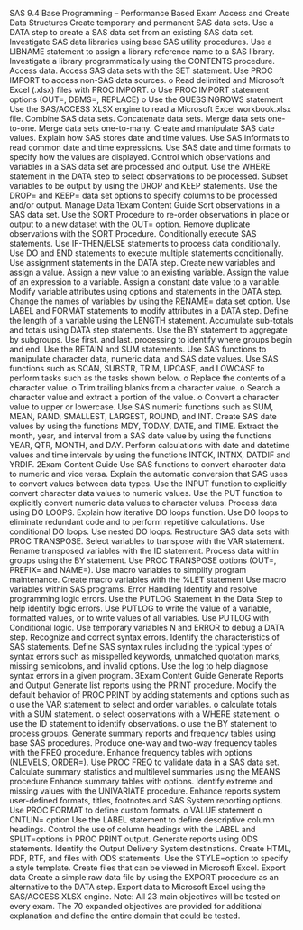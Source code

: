 SAS 9.4 Base Programming – Performance Based Exam
Access and Create Data Structures
Create temporary and permanent SAS data sets.
Use a DATA step to create a SAS data set from an existing SAS data set.
Investigate SAS data libraries using base SAS utility procedures.
Use a LIBNAME statement to assign a library reference name to a SAS library.
Investigate a library programmatically using the CONTENTS procedure.
Access data.
Access SAS data sets with the SET statement.
Use PROC IMPORT to access non-SAS data sources.
o Read delimited and Microsoft Excel (.xlsx) files with PROC IMPORT.
o Use PROC IMPORT statement options (OUT=, DBMS=, REPLACE)
o Use the GUESSINGROWS statement
Use the SAS/ACCESS XLSX engine to read a Microsoft Excel workbook.xlsx file.
Combine SAS data sets.
Concatenate data sets.
Merge data sets one-to-one.
Merge data sets one-to-many.
Create and manipulate SAS date values.
Explain how SAS stores date and time values.
Use SAS informats to read common date and time expressions.
Use SAS date and time formats to specify how the values are displayed.
Control which observations and variables in a SAS data set are processed and
output.
Use the WHERE statement in the DATA step to select observations to be processed.
Subset variables to be output by using the DROP and KEEP statements.
Use the DROP= and KEEP= data set options to specify columns to be processed and/or
output.
Manage Data
1Exam Content Guide
Sort observations in a SAS data set.
Use the SORT Procedure to re-order observations in place or output to a new dataset
with the OUT= option.
Remove duplicate observations with the SORT Procedure.
Conditionally execute SAS statements.
Use IF-THEN/ELSE statements to process data conditionally.
Use DO and END statements to execute multiple statements conditionally.
Use assignment statements in the DATA step.
Create new variables and assign a value.
Assign a new value to an existing variable.
Assign the value of an expression to a variable.
Assign a constant date value to a variable.
Modify variable attributes using options and statements in the DATA step.
Change the names of variables by using the RENAME= data set option.
Use LABEL and FORMAT statements to modify attributes in a DATA step.
Define the length of a variable using the LENGTH statement.
Accumulate sub-totals and totals using DATA step statements.
Use the BY statement to aggregate by subgroups.
Use first. and last. processing to identify where groups begin and end.
Use the RETAIN and SUM statements.
Use SAS functions to manipulate character data, numeric data, and SAS date
values.
Use SAS functions such as SCAN, SUBSTR, TRIM, UPCASE, and LOWCASE to perform
tasks such as the tasks shown below.
o Replace the contents of a character value.
o Trim trailing blanks from a character value.
o Search a character value and extract a portion of the value.
o Convert a character value to upper or lowercase.
Use SAS numeric functions such as SUM, MEAN, RAND, SMALLEST, LARGEST, ROUND,
and INT.
Create SAS date values by using the functions MDY, TODAY, DATE, and TIME.
Extract the month, year, and interval from a SAS date value by using the functions
YEAR, QTR, MONTH, and DAY.
Perform calculations with date and datetime values and time intervals by using the
functions INTCK, INTNX, DATDIF and YRDIF.
2Exam Content Guide
Use SAS functions to convert character data to numeric and vice versa.
Explain the automatic conversion that SAS uses to convert values between data types.
Use the INPUT function to explicitly convert character data values to numeric values.
Use the PUT function to explicitly convert numeric data values to character values.
Process data using DO LOOPS.
Explain how iterative DO loops function.
Use DO loops to eliminate redundant code and to perform repetitive calculations.
Use conditional DO loops.
Use nested DO loops.
Restructure SAS data sets with PROC TRANSPOSE.
Select variables to transpose with the VAR statement.
Rename transposed variables with the ID statement.
Process data within groups using the BY statement.
Use PROC TRANSPOSE options (OUT=, PREFIX= and NAME=).
Use macro variables to simplify program maintenance.
Create macro variables with the %LET statement
Use macro variables within SAS programs.
Error Handling
Identify and resolve programming logic errors.
Use the PUTLOG Statement in the Data Step to help identify logic errors.
Use PUTLOG to write the value of a variable, formatted values, or to write values of all
variables.
Use PUTLOG with Conditional logic.
Use temporary variables N and ERROR to debug a DATA step.
Recognize and correct syntax errors.
Identify the characteristics of SAS statements.
Define SAS syntax rules including the typical types of syntax errors such as misspelled
keywords, unmatched quotation marks, missing semicolons, and invalid options.
Use the log to help diagnose syntax errors in a given program.
3Exam Content Guide
Generate Reports and Output
Generate list reports using the PRINT procedure.
Modify the default behavior of PROC PRINT by adding statements and options such as
o use the VAR statement to select and order variables.
o calculate totals with a SUM statement.
o select observations with a WHERE statement.
o use the ID statement to identify observations.
o use the BY statement to process groups.
Generate summary reports and frequency tables using base SAS procedures.
Produce one-way and two-way frequency tables with the FREQ procedure.
Enhance frequency tables with options (NLEVELS, ORDER=).
Use PROC FREQ to validate data in a SAS data set.
Calculate summary statistics and multilevel summaries using the MEANS procedure
Enhance summary tables with options.
Identify extreme and missing values with the UNIVARIATE procedure.
Enhance reports system user-defined formats, titles, footnotes and SAS System
reporting options.
Use PROC FORMAT to define custom formats.
o VALUE statement
o CNTLIN= option
Use the LABEL statement to define descriptive column headings.
Control the use of column headings with the LABEL and SPLIT=options in PROC PRINT
output.
Generate reports using ODS statements.
Identify the Output Delivery System destinations.
Create HTML, PDF, RTF, and files with ODS statements.
Use the STYLE=option to specify a style template.
Create files that can be viewed in Microsoft Excel.
Export data
Create a simple raw data file by using the EXPORT procedure as an alternative to the
DATA step.
Export data to Microsoft Excel using the SAS/ACCESS XLSX engine.
Note: All 23 main objectives will be tested on every exam. The 70 expanded objectives are
provided for additional explanation and define the entire domain that could be tested.
